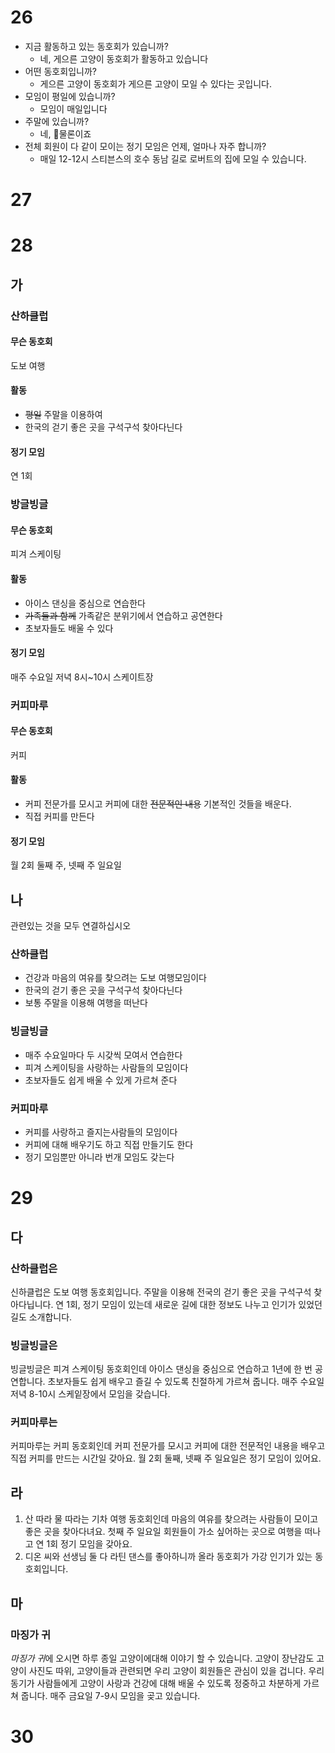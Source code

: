 # 26
* 지금 활동하고 있는 동호회가 있습니까? 
	* 네, 게으른 고양이 동호회가 활동하고 있습니다
* 어떤 동호회입니까? 
	* 게으른 고양이 동호회가 게으른 고양이 모일 수 있다는 곳입니다.
* 모임이 평일에 있습니까? 
	* 모임이 매일입니다
* 주말에 있습니까?
	* 네, 물론이죠
* 전체 회원이 다 같이 모이는 정기 모임은 언제, 얼마나 자주 합니까?
	* 매일 12-12시 스티븐스의 호수 동남 길로 로버트의 집에 모일 수 있습니다.
# 27
# 28
## 가
### 산하클럽
#### 무슨 동호회
도보 여행
#### 활동
* ~~평일~~ 주말을 이용하여
* 한국의 걷기 좋은 곳을 구석구석 찾아다닌다
#### 정기 모임
연 1회
### 방글빙글
#### 무슨 동호회
피겨 스케이팅
#### 활동
* 아이스 댄싱을 중심으로 연습한다
* ~~가족들과 함께~~ 가족같은 분위기에서 연습하고 공연한다
* 초보자들도 배울 수 있다
#### 정기 모임
매주 수요일 저녁 8시~10시 스케이트장
### 커피마루
#### 무슨 동호회
커피
#### 활동
* 커피 전문가를 모시고 커피에 대한 ~~전문적인 내용~~ 기본적인 것들을 배운다.
* 직접 커피를 만든다
#### 정기 모임
월 2회 둘째 주, 넷째 주 일요일
## 나
관련있는 것을 모두 연결하십시오

### 산하클럽
* 건강과 마음의 여유를 찾으려는 도보 여행모임이다
* 한국의 걷기 좋은 곳을 구석구석 찾아다닌다
* 보통 주말을 이용해 여행을 떠난다
### 빙글빙글
* 매주 수요일마다 두 시갖씩 모여서 연습한다
* 피겨 스케이팅을 사랑하는 사람들의 모임이다
* 초보자들도 쉽게 배울 수 있게 가르쳐 준다
### 커피마루
* 커피를 사랑하고 즐지는사람들의 모임이다
* 커피에 대해 배우기도 하고 직접 만들기도 한다
* 정기 모임뿐만 아니라 번개 모임도 갖는다
# 29
## 다
### 산하클럽은
신하클럽은 도보 여행 동호회입니다. 주말을 이용해 전국의 걷기 좋은 곳을 구석구석 찾아다닙니다. 연 1회, 정기 모임이 있는데 새로운 길에 대한 정보도 나누고 인기가 있었던길도 소개합니다. 
### 빙글빙글은
빙글빙글은 피겨 스케이팅 동호회인데 아이스 댄싱을 중심으로 연습하고 1년에 한 번 공연합니다. 초보자들도 쉽게 배우고 즐길 수 있도록 친절하게 가르쳐 줍니다. 매주 수요일 저녁 8-10시 스케잍장에서 모임을 갖습니다.
### 커피마루는
커피마루는 커피 동호회인데 커피 전문가를 모시고 커피에 대한 전문적인 내용을 배우고 직접 커피를 만드는 시간일 갖아요. 월 2회 둘째, 넷째 주 일요일은 정기 모임이 있어요.

## 라
1. 산 따라 물 따라는 기차 여행 동호회인데 마음의 여유를 찾으려는 사람들이 모이고 좋은 곳을 찾아다녀요. 첫째 주 일요일 회원들이 가소 싶어하는 곳으로 여행을 떠나고 연 1회 정기 모임을 갖아요.
2. 디온 씨와 선생님 둘 다 라틴 댄스를 좋아하니까 올라 동호회가 가강 인기가 있는 동호회입니다.
## 마
### 마징가 귀
*마징가 귀*에 오시면 하루 종일 고양이에대해 이야기 할 수 있습니다. 고양이 장난감도 고양이 사진도 따위, 고양이들과 관련되면 우리 고양이 회원들은 관심이 있을 겁니다. 우리 동기가 사람들에게 고양이 사랑과 건강에 대해 배울 수 있도록 정중하고 차분하게 가르쳐 줍니다. 매주 금요일 7-9시 모임을 곶고 있습니다.

# 30